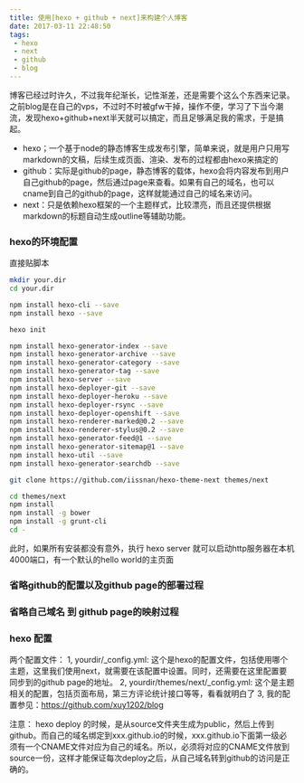 ```yaml
---
title: 使用[hexo + github + next]来构建个人博客
date: 2017-03-11 22:48:50
tags:
 - hexo
 - next
 - github
 - blog
---
```



博客已经过时许久，不过我年纪渐长，记性渐差，还是需要个这么个东西来记录。
之前blog是在自己的vps，不过时不时被gfw干掉，操作不便，学习了下当今潮流，发现hexo+github+next半天就可以搞定，而且足够满足我的需求，于是搞起。

* hexo；一个基于node的静态博客生成发布引擎，简单来说，就是用户只用写markdown的文稿，后续生成页面、渲染、发布的过程都由hexo来搞定的
* github：实际是github的page，静态博客的载体，hexo会将内容发布到用户自己github的page，然后通过page来查看。如果有自己的域名，也可以cname到自己的github的page，这样就能通过自己的域名来访问。
* next：只是依赖hexo框架的一个主题样式，比较漂亮，而且还提供根据markdown的标题自动生成outline等辅助功能。


### hexo的环境配置
直接贴脚本

```sh
mkdir your.dir
cd your.dir

npm install hexo-cli --save
npm install hexo --save

hexo init

npm install hexo-generator-index --save
npm install hexo-generator-archive --save
npm install hexo-generator-category --save
npm install hexo-generator-tag --save
npm install hexo-server --save
npm install hexo-deployer-git --save
npm install hexo-deployer-heroku --save
npm install hexo-deployer-rsync --save
npm install hexo-deployer-openshift --save
npm install hexo-renderer-marked@0.2 --save
npm install hexo-renderer-stylus@0.2 --save
npm install hexo-generator-feed@1 --save
npm install hexo-generator-sitemap@1 --save
npm install hexo-util --save
npm install hexo-generator-searchdb --save

git clone https://github.com/iissnan/hexo-theme-next themes/next

cd themes/next
npm install
npm install -g bower
npm install -g grunt-cli
cd -
```

此时，如果所有安装都没有意外，执行 hexo server 就可以启动http服务器在本机4000端口，有一个默认的hello world的主页面

### 省略github的配置以及github page的部署过程
### 省略自己域名 到 github page的映射过程

### hexo 配置
两个配置文件：
1, yourdir/_config.yml: 这个是hexo的配置文件，包括使用哪个主题，这里我们使用next，就需要在该配置中设置。同时，还需要在这里配置要同步到的github page的地址。
2, yourdir/themes/next/_config.yml: 这个是主题相关的配置，包括页面布局，第三方评论统计接口等等，看看就明白了
3, 我的配置参见：https://github.com/xuy1202/blog

注意：
    hexo deploy 的时候，是从source文件夹生成为public，然后上传到github。而自己的域名绑定到xxx.github.io的时候，xxx.github.io下面第一级必须有一个CNAME文件对应为自己的域名。所以，必须将对应的CNAME文件放到source一份，这样才能保证每次deploy之后，从自己域名转到github的访问是正确的。


